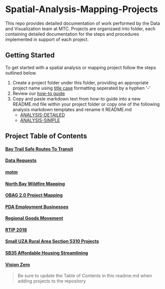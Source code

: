 # Spatial-Analysis-Mapping-Projects
This repo provides detailed documentation of work performed by the Data and Visualization team at MTC.  Projects are organizaed into folder, each containing detailed documentation for the steps and procedures implemented in support of each project.

## Getting Started 
To get started with a spatial analysis or mapping project follow the steps outlined below. 

1. Create a project folder under this folder, providing an appropriate project name using [title case](http://titlecase.com/) formatting seperated by a hyphen '-' 
2. Review our [how-to guide](https://github.com/BayAreaMetro/dv-project-templates) 
3. Copy and paste markdown text from how-to guide into a new README.md file within your project folder or copy one of the following analysis markdown templates and rename it README.md
   - [ANALYSIS-DETAILED](https://github.com/BayAreaMetro/dv-project-templates/blob/master/ANALYSIS-DETAILED.md) 
   - [ANALYSIS-SIMPLE](https://github.com/BayAreaMetro/dv-project-templates/blob/master/ANALYSIS-SIMPLE.md)

## Project Table of Contents

#### [Bay Trail Safe Routes To Transit](Bay-Trail-Safe-Routes-To-Transit)  

#### [Data Requests](Data-Requests) 

#### [motm](motm)

#### [North Bay Wildfire Mapping](North-Bay-Wildfire-Mapping)

#### [OBAG 2.0 Project Mapping](OBAG-2-Project-Mapping) 

#### [PDA Employment Businesses](PDA-Employment-Businesses) 

#### [Regional Goods Movement](Regional-Goods-Movement)

#### [RTIP 2018](RTIP-2018)

#### [Small UZA Rural Area Section 5310 Projects](Small-UZA-Rural-Area-Section-5310-Projects)

#### [SB35 Affordable Housing Streamlining](SB35-Affordable-Housing-Streamlining)

#### [Vision Zero](Vision-Zero)

> Be sure to update the Table of Contents in this readme.md when adding projects to the repository
